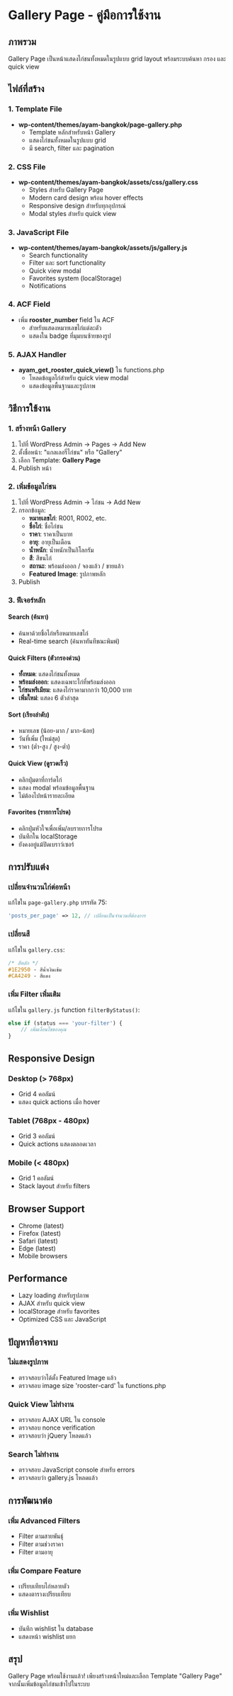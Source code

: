# Gallery Page - คู่มือการใช้งาน

## ภาพรวม
Gallery Page เป็นหน้าแสดงไก่ชนทั้งหมดในรูปแบบ grid layout พร้อมระบบค้นหา กรอง และ quick view

## ไฟล์ที่สร้าง

### 1. Template File
- **wp-content/themes/ayam-bangkok/page-gallery.php**
  - Template หลักสำหรับหน้า Gallery
  - แสดงไก่ชนทั้งหมดในรูปแบบ grid
  - มี search, filter และ pagination

### 2. CSS File
- **wp-content/themes/ayam-bangkok/assets/css/gallery.css**
  - Styles สำหรับ Gallery Page
  - Modern card design พร้อม hover effects
  - Responsive design สำหรับทุกอุปกรณ์
  - Modal styles สำหรับ quick view

### 3. JavaScript File
- **wp-content/themes/ayam-bangkok/assets/js/gallery.js**
  - Search functionality
  - Filter และ sort functionality
  - Quick view modal
  - Favorites system (localStorage)
  - Notifications

### 4. ACF Field
- เพิ่ม **rooster_number** field ใน ACF
  - สำหรับแสดงหมายเลขไก่แต่ละตัว
  - แสดงใน badge ที่มุมบนซ้ายของรูป

### 5. AJAX Handler
- **ayam_get_rooster_quick_view()** ใน functions.php
  - โหลดข้อมูลไก่สำหรับ quick view modal
  - แสดงข้อมูลพื้นฐานและรูปภาพ

## วิธีการใช้งาน

### 1. สร้างหน้า Gallery
1. ไปที่ WordPress Admin → Pages → Add New
2. ตั้งชื่อหน้า: "แกลเลอรี่ไก่ชน" หรือ "Gallery"
3. เลือก Template: **Gallery Page**
4. Publish หน้า

### 2. เพิ่มข้อมูลไก่ชน
1. ไปที่ WordPress Admin → ไก่ชน → Add New
2. กรอกข้อมูล:
   - **หมายเลขไก่**: R001, R002, etc.
   - **ชื่อไก่**: ชื่อไก่ชน
   - **ราคา**: ราคาเป็นบาท
   - **อายุ**: อายุเป็นเดือน
   - **น้ำหนัก**: น้ำหนักเป็นกิโลกรัม
   - **สี**: สีขนไก่
   - **สถานะ**: พร้อมส่งออก / จองแล้ว / ขายแล้ว
   - **Featured Image**: รูปภาพหลัก
3. Publish

### 3. ฟีเจอร์หลัก

#### Search (ค้นหา)
- ค้นหาด้วยชื่อไก่หรือหมายเลขไก่
- Real-time search (ค้นหาทันทีขณะพิมพ์)

#### Quick Filters (ตัวกรองด่วน)
- **ทั้งหมด**: แสดงไก่ชนทั้งหมด
- **พร้อมส่งออก**: แสดงเฉพาะไก่ที่พร้อมส่งออก
- **ไก่ชนพรีเมียม**: แสดงไก่ราคามากกว่า 10,000 บาท
- **เพิ่มใหม่**: แสดง 6 ตัวล่าสุด

#### Sort (เรียงลำดับ)
- หมายเลข (น้อย-มาก / มาก-น้อย)
- วันที่เพิ่ม (ใหม่สุด)
- ราคา (ต่ำ-สูง / สูง-ต่ำ)

#### Quick View (ดูรวดเร็ว)
- คลิกปุ่มตาที่การ์ดไก่
- แสดง modal พร้อมข้อมูลพื้นฐาน
- ไม่ต้องไปหน้ารายละเอียด

#### Favorites (รายการโปรด)
- คลิกปุ่มหัวใจเพื่อเพิ่ม/ลบรายการโปรด
- บันทึกใน localStorage
- ยังคงอยู่แม้ปิดเบราว์เซอร์

## การปรับแต่ง

### เปลี่ยนจำนวนไก่ต่อหน้า
แก้ไขใน `page-gallery.php` บรรทัด 75:
```php
'posts_per_page' => 12, // เปลี่ยนเป็นจำนวนที่ต้องการ
```

### เปลี่ยนสี
แก้ไขใน `gallery.css`:
```css
/* สีหลัก */
#1E2950 - สีน้ำเงินเข้ม
#CA4249 - สีแดง
```

### เพิ่ม Filter เพิ่มเติม
แก้ไขใน `gallery.js` function `filterByStatus()`:
```javascript
else if (status === 'your-filter') {
    // เพิ่มเงื่อนไขของคุณ
}
```

## Responsive Design

### Desktop (> 768px)
- Grid 4 คอลัมน์
- แสดง quick actions เมื่อ hover

### Tablet (768px - 480px)
- Grid 3 คอลัมน์
- Quick actions แสดงตลอดเวลา

### Mobile (< 480px)
- Grid 1 คอลัมน์
- Stack layout สำหรับ filters

## Browser Support
- Chrome (latest)
- Firefox (latest)
- Safari (latest)
- Edge (latest)
- Mobile browsers

## Performance
- Lazy loading สำหรับรูปภาพ
- AJAX สำหรับ quick view
- localStorage สำหรับ favorites
- Optimized CSS และ JavaScript

## ปัญหาที่อาจพบ

### ไม่แสดงรูปภาพ
- ตรวจสอบว่าได้ตั้ง Featured Image แล้ว
- ตรวจสอบ image size 'rooster-card' ใน functions.php

### Quick View ไม่ทำงาน
- ตรวจสอบ AJAX URL ใน console
- ตรวจสอบ nonce verification
- ตรวจสอบว่า jQuery โหลดแล้ว

### Search ไม่ทำงาน
- ตรวจสอบ JavaScript console สำหรับ errors
- ตรวจสอบว่า gallery.js โหลดแล้ว

## การพัฒนาต่อ

### เพิ่ม Advanced Filters
- Filter ตามสายพันธุ์
- Filter ตามช่วงราคา
- Filter ตามอายุ

### เพิ่ม Compare Feature
- เปรียบเทียบไก่หลายตัว
- แสดงตารางเปรียบเทียบ

### เพิ่ม Wishlist
- บันทึก wishlist ใน database
- แสดงหน้า wishlist แยก

## สรุป
Gallery Page พร้อมใช้งานแล้ว! เพียงสร้างหน้าใหม่และเลือก Template "Gallery Page" จากนั้นเพิ่มข้อมูลไก่ชนเข้าไปในระบบ

